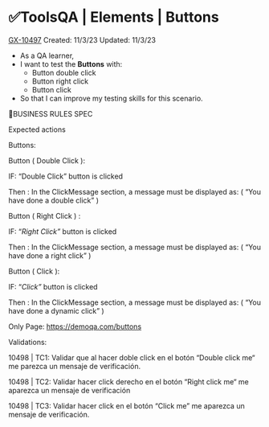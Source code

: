 # ✅ToolsQA | Elements | Buttons

[GX-10497](https://upexgalaxy9.atlassian.net/browse/GX-10497) Created: 11/3/23 Updated: 11/3/23

-   As a QA learner,
-   I want to test the **Buttons** with:
    -   Button double click
    -   Button right click
    -   Button click
-   So that I can improve my testing skills for this scenario.

🚩BUSINESS RULES SPEC

Expected actions

Buttons:

Button ( Double Click ):

IF: “Double Click” button is clicked

Then : In the ClickMessage section, a message must be displayed as: ( “You have done a double click” )

Button ( Right Click ) :

IF: “_Right Click”_ button is clicked

Then : In the ClickMessage section, a message must be displayed as: ( “You have done a right click” )

Button ( Click ):

IF: “_Click”_ button is clicked

Then : In the ClickMessage section, a message must be displayed as: ( “You have done a dynamic click” )

Only Page: https://demoqa.com/buttons

Validations:

10498 | TC1: Validar que al hacer doble click en el botón “Double click me“ me parezca un mensaje de verificación.

10498 | TC2: Validar hacer click derecho en el botón “Right click me“ me aparezca un mensaje de verificación

10498 | TC3: Validar hacer click en el botón “Click me” me aparezca un mensaje de verificación.

